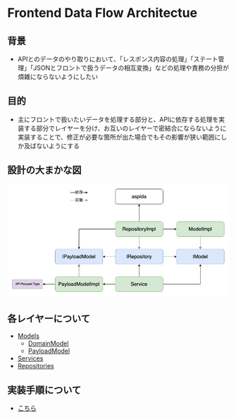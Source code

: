 # Frontend Data Flow Architectue

## 背景
- APIとのデータのやり取りにおいて、「レスポンス内容の処理」「ステート管理」「JSONとフロントで扱うデータの相互変換」などの処理や責務の分担が煩雑にならないようにしたい

## 目的
- 主にフロントで扱いたいデータを処理する部分と、APIに依存する処理を実装する部分でレイヤーを分け、お互いのレイヤーで密結合にならないように実装することで、修正が必要な箇所が出た場合でもその影響が狭い範囲にしか及ばないようにする

## 設計の大まかな図
![図](./frontend-dataflow.drawio.png "図")

## 各レイヤーについて
- [Models](./layers/model/index.md)
  - [DomainModel](./layers/model/domain.md)
  - [PayloadModel](./layers/model/payload.md)
- [Services](./layers/service/index.md)
- [Repositories](./layers/repositories/index.md)

## 実装手順について
- [こちら](./impl-procedure.md)
